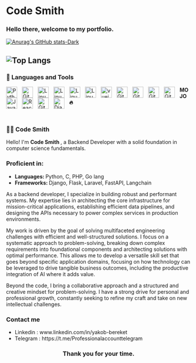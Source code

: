 # <h1> Code Smith </h1>


<h3> Hello there, welcome to my portfolio.</h3>

[![Anurag's GitHub stats-Dark](https://github-readme-stats.vercel.app/api?username=Code5mith&show_icons=true&theme=tokyonight#gh-dark-mode-only)](https://github.com/anuraghazra/github-readme-stats#gh-dark-mode-only) 

![Top Langs](https://github-readme-stats.vercel.app/api/top-langs/?username=Code5mith&layout=compact&theme=tokyonight)
---

### 🧰 Languages and Tools
<p></p>

<img align="left" alt="Python" width="30px" style="padding-right:10px;" src="https://cdn.jsdelivr.net/gh/devicons/devicon/icons/python/python-plain.svg" />
<img align="left" alt="Git" width="30px" style="padding-right:10px;" src="https://cdn.jsdelivr.net/gh/devicons/devicon/icons/git/git-original.svg" />
<img align="left" alt="Linux" width="30px" style="padding-right:10px;" src="https://cdn.jsdelivr.net/gh/devicons/devicon/icons/linux/linux-original.svg" />
<img align="left" alt="Linux" width="30px" style="padding-right:10px;" src="https://cdn.jsdelivr.net/gh/devicons/devicon@latest/icons/php/php-original.svg" />
<img align="left" alt="Linux" width="30px" style="padding-right:10px;" src="https://cdn.jsdelivr.net/gh/devicons/devicon@latest/icons/laravel/laravel-original.svg" />
<img align="left" alt="Linux" width="30px" style="padding-right:10px;" src="https://cdn.jsdelivr.net/gh/devicons/devicon@latest/icons/docker/docker-plain.svg" />

<img align="left" alt="vuejs" width="30px" style="padding-right:10px;" src="https://cdn.jsdelivr.net/gh/devicons/devicon@latest/icons/go/go-original-wordmark.svg"/>
<img align="left" alt="GitHub" width="30px" style="padding-right:10px;" src="https://cdn.jsdelivr.net/gh/devicons/devicon/icons/tensorflow/tensorflow-original.svg" />
<img align="left" alt="GitHub" width="30px" style="padding-right:10px;" src="https://cdn.jsdelivr.net/gh/devicons/devicon/icons/numpy/numpy-original.svg" />
<img align="left" alt="GitHub" width="30px" style="padding-right:10px;" src="https://cdn.jsdelivr.net/gh/devicons/devicon/icons/pytorch/pytorch-original.svg" />
<img align="left" alt="GitHub" width="30px" style="padding-right:10px;" src="https://cdn.jsdelivr.net/gh/devicons/devicon/icons/pandas/pandas-original.svg" />

<img align="left" alt="JavaScript" width="30px" style="padding-right:10px;" src="https://cdn.jsdelivr.net/gh/devicons/devicon/icons/javascript/javascript-plain.svg" />
<img align="left" alt="React" width="30px" style="padding-right:10px;" src="https://cdn.jsdelivr.net/gh/devicons/devicon/icons/react/react-original.svg" />
<img align="left" alt="GitHub" width="30px" style="padding-right:10px;" src="https://cdn.jsdelivr.net/gh/devicons/devicon/icons/github/github-original.svg" />
<img align="left" alt="Django" width="30px" style="padding-right:10px;" src="https://cdn.jsdelivr.net/gh/devicons/devicon/icons/django/django-plain.svg" />
<p><strong>MOJO 🔥</strong></p>

<br />
<p></p> 
   
 <summary><h3>👨‍💻 Code Smith</h3></summary>
 
Hello! I'm <b> Code Smith </b> , a Backend Developer with a solid foundation in computer science fundamentals.

<h3> Proficient in: </h3>
<ul>
   <li> <b> Languages: </b> Python, C, PHP, Go lang </li>
   <li> <b> Frameworks: </b> Django, Flask, Laravel, FastAPI, Langchain </li>
</ul>

As a backend developer, I specialize in building robust and performant systems. My expertise lies in architecting the core infrastructure for mission-critical applications, establishing efficient data pipelines, and designing the APIs necessary to power complex services in production environments.

My work is driven by the goal of solving multifaceted engineering challenges with efficient and well-structured solutions. I focus on a systematic approach to problem-solving, breaking down complex requirements into foundational components and architecting solutions with optimal performance. This allows me to develop a versatile skill set that goes beyond specific application domains, focusing on how technology can be leveraged to drive tangible business outcomes, including the productive integration of AI where it adds value.

Beyond the code, I bring a collaborative approach and a structured and creative mindset for problem-solving. I have a strong drive for personal and professional growth, constantly seeking to refine my craft and take on new intellectual challenges.

<h3> Contact me </h3>
<ul>
   <li>Linkedin : www.linkedin.com/in/yakob-bereket </li>
   <li>Telegram : https://t.me/Professionalaccounttelegram </li>
   
</ul>

<h3 align="center">Thank you for your time.</h3>
  
